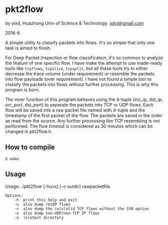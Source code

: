pkt2flow
========


by yixd, Huazhong Univ of Science & Technology.
xdyi@gmail.com

2016-6

A simple utility to classify packets into flows. It's so simple that only one task
is aimed to finish.

For Deep Packet Inspection or flow classification, it's so common to analyze the
feature of one specific flow. I have make the attempt to use made-ready tools like
`tcpflows`, `tcpslice`, `tcpsplit`, but all these tools try to either decrease the
trace volume (under requirement) or resemble the packets into flow payloads (over
requirement). I have not found a simple tool to classify the packets into flows without
further processing. This is why this program is born.

The inner function of this program behaves using the 4-tuple (src_ip, dst_ip, src_port, dst_port)
to seperate the packets into TCP or UDP flows. Each flow will be saved into a raw packet 
file named with 4-tuple and the timestamp of the first packet of the flow. The packets are 
saved in the order as read from the source. Any further processing like TCP resembling is
not performed. The flow timeout is considered as 30 minutes which can be changed in pkt2flow.h.


How to compile
----------

    $ make


Usage
--------

Usage: ./pkt2flow [-huvx] [-o outdir] rawpacketfile

	Options:
		-h	print this help and exit
		-u	also dump (U)DP flows
		-v	also dump the in(v)alid TCP flows without the SYN option
		-x	also dump non-UDP/non-TCP IP flows
		-o	(o)utput directory

